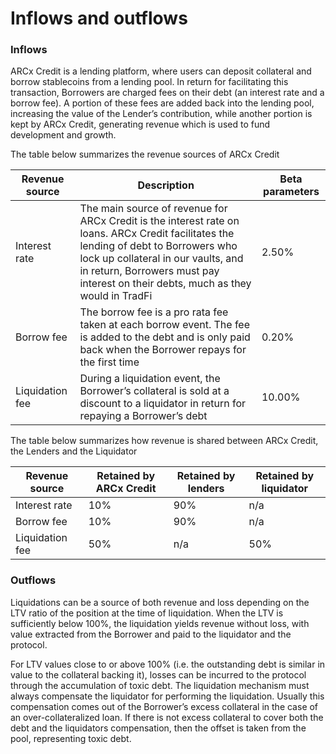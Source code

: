 # Inflows and outflows

### Inflows

ARCx Credit is a lending platform, where users can deposit collateral and borrow stablecoins from a lending pool. In return for facilitating this transaction, Borrowers are charged fees on their debt (an interest rate and a borrow fee). A portion of these fees are added back into the lending pool, increasing the value of the Lender’s contribution, while another portion is kept by ARCx Credit, generating revenue which is used to fund development and growth.

The table below summarizes the revenue sources of ARCx Credit

| Revenue source  | Description                                                                                                                                                                                                                                                      | Beta parameters |
| --------------- | ---------------------------------------------------------------------------------------------------------------------------------------------------------------------------------------------------------------------------------------------------------------- | --------------- |
| Interest rate   | The main source of revenue for ARCx Credit is the interest rate on loans. ARCx Credit facilitates the lending of debt to Borrowers who lock up collateral in our vaults, and in return, Borrowers must pay interest on their debts, much as they would in TradFi | 2.50%           |
| Borrow fee      | The borrow fee is a pro rata fee taken at each borrow event. The fee is added to the debt and is only paid back when the Borrower repays for the first time                                                                                                      | 0.20%           |
| Liquidation fee | During a liquidation event, the Borrower’s collateral is sold at a discount to a liquidator in return for repaying a Borrower’s debt                                                                                                                             | 10.00%          |

The table below summarizes how revenue is shared between ARCx Credit, the Lenders and the Liquidator

| Revenue source  | Retained by ARCx Credit | Retained by lenders | Retained by liquidator |
| --------------- | ----------------------- | ------------------- | ---------------------- |
| Interest rate   | 10%                     | 90%                 | n/a                    |
| Borrow fee      | 10%                     | 90%                 | n/a                    |
| Liquidation fee | 50%                     | n/a                 | 50%                    |

### Outflows

Liquidations can be a source of both revenue and loss depending on the LTV ratio of the position at the time of liquidation. When the LTV is sufficiently below 100%, the liquidation yields revenue without loss, with value extracted from the Borrower and paid to the liquidator and the protocol.

For LTV values close to or above 100% (i.e. the outstanding debt is similar in value to the collateral backing it), losses can be incurred to the protocol through the accumulation of toxic debt. The liquidation mechanism must always compensate the liquidator for performing the liquidation. Usually this compensation comes out of the Borrower’s excess collateral in the case of an over-collateralized loan. If there is not excess collateral to cover both the debt and the liquidators compensation, then the offset is taken from the pool, representing toxic debt.

